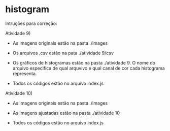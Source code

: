 # histogram



Intruções para correção: 

Atividade 9) 

  - As imagens originais estão na pasta ./images
  
  - Os arquivos .csv estão na pata ./atividade 9/csv
  
  - Os gráficos de histogramas estão na pasta ./atividade 9. O nome do arquivo especifica de qual arquvivo e qual canal de cor cada histograma representa.
  
  - Todos os códigos estão no arquivo index.js
  

Atividade 10) 

  - As imagens originais estão na pasta ./images

  - As imagens ajustadas estão na pasta ./atividade 10
  
  - Todos os códigos estão no arquivo index.js
